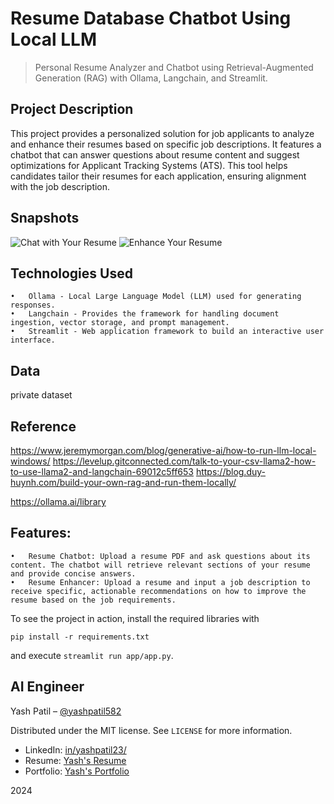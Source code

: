 # Resume Database Chatbot Using Local LLM

> Personal Resume Analyzer and Chatbot using Retrieval-Augmented Generation (RAG) with Ollama, Langchain, and Streamlit.

## Project Description

This project provides a personalized solution for job applicants to analyze and enhance their resumes based on specific job descriptions. It features a chatbot that can answer questions about resume content and suggest optimizations for Applicant Tracking Systems (ATS). This tool helps candidates tailor their resumes for each application, ensuring alignment with the job description.

## Snapshots
![Chat with Your Resume](./Snapshots/Screenshot%202024-11-11%20at%209.53.04 PM.png)
![Enhance Your Resume](./Snapshots/Screenshot%202024-11-11%20at%209.53.17 PM.png)

## Technologies Used

	•	Ollama - Local Large Language Model (LLM) used for generating responses.
	•	Langchain - Provides the framework for handling document ingestion, vector storage, and prompt management.
	•	Streamlit - Web application framework to build an interactive user interface.

## Data

private dataset

## Reference

https://www.jeremymorgan.com/blog/generative-ai/how-to-run-llm-local-windows/
https://levelup.gitconnected.com/talk-to-your-csv-llama2-how-to-use-llama2-and-langchain-69012c5ff653
https://blog.duy-huynh.com/build-your-own-rag-and-run-them-locally/

https://ollama.ai/library

## Features:
	•	Resume Chatbot: Upload a resume PDF and ask questions about its content. The chatbot will retrieve relevant sections of your resume and provide concise answers.
	•	Resume Enhancer: Upload a resume and input a job description to receive specific, actionable recommendations on how to improve the resume based on the job requirements.

To see the project in action, install the required libraries with

`pip install -r requirements.txt `

and execute `streamlit run app/app.py`.

## AI Engineer

Yash Patil – [@yashpatil582](https://github.com/yashpatil582)

Distributed under the MIT license. See `LICENSE` for more information.

- LinkedIn: [in/yashpatil23/](https://www.linkedin.com/in/yashpatil23/)
- Resume: [Yash's Resume](https://yashpatil582.github.io/assets/Yash_Patil_Resume.pdf)
- Portfolio: [Yash's Portfolio](https://yashpatil582.github.io)

2024
